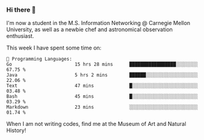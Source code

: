 ### Hi there 👋

I'm now a student in the M.S. Information Networking @ Carnegie Mellon University, as well as a newbie chef and astronomical observation enthusiast. 



<!--START_SECTION:waka-->
This week I have spent some time on: 

```text
💬 Programming Languages: 
Go                       15 hrs 28 mins      █████████████████░░░░░░░░   67.75 % 
Java                     5 hrs 2 mins        ██████░░░░░░░░░░░░░░░░░░░   22.06 % 
Text                     47 mins             █░░░░░░░░░░░░░░░░░░░░░░░░   03.48 % 
Bash                     45 mins             █░░░░░░░░░░░░░░░░░░░░░░░░   03.29 % 
Markdown                 23 mins             ░░░░░░░░░░░░░░░░░░░░░░░░░   01.74 % 
```


<!--END_SECTION:waka-->

When I am not writing codes, find me at the Museum of Art and Natural History!
